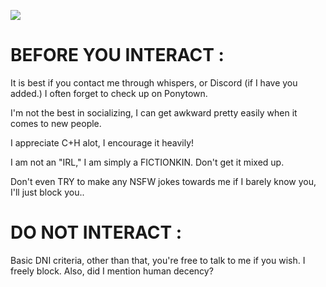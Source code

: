 ![](https://raw.githubusercontent.com/MR-MAFIOSO/MR-MAFIOSO/2a5e5a7a625b377879689d71413313d4b071fabf/forsaken-damnation.gif)

<h1>
  BEFORE YOU INTERACT :
</h1>

<p>
  It is best if you contact me through whispers, or Discord (if I have you added.) I often forget to check up on Ponytown.
</p>

<p>
  I'm not the best in socializing, I can get awkward pretty easily when it comes to new people.
</p>

<p>
  I appreciate C+H alot, I encourage it heavily!
</p>

<p>
  I am not an "IRL," I am simply a FICTIONKIN. Don't get it mixed up.
</p>

<p>
  Don't even TRY to make any NSFW jokes towards me if I barely know you, I'll just block you..
</p>

<h1>
  DO NOT INTERACT :
</h1>

<p>
  Basic DNI criteria, other than that, you're free to talk to me if you wish. I freely block. Also, did I mention human decency?
</p>
